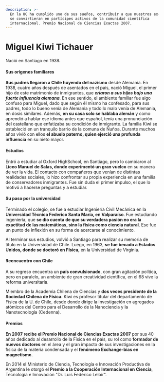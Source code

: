 ```yaml
---
description: >-
  En la UC ha cumplido uno de sus sueños, contribuir a que nuestros ex-alumnos
  se convirtieran en partícipes activos de la comunidad científica
  internacional. Premio Nacional de Ciencias Exactas 2007.
---
```


# Miguel Kiwi Tichauer

Nació en Santiago en 1938.

#### Sus orígenes familiares

**Sus padres llegaron a Chile huyendo del nazismo** desde Alemania. En 1938, cuatro años después de asentados en el país, nació Miguel, el primer hijo de este matrimonio de inmigrantes, que _**criaron a sus hijos bajo una fuerte influencia alemana**_. En ese sentido, el ambiente familiar fue algo confuso para Miguel, dado que según él mismo ha confesado, para sus padres, todo lo bueno venía de Alemania y todo lo malo venía de Alemania, en dosis similares. Además, **en su casa solo se hablaba alemán** y como aprendió a hablar ese idioma antes que español, tenía una pronunciación del castellano que enfatizaba su condición de inmigrante. La familia Kiwi se estableció en un tranquilo barrio de la comuna de Ñuñoa. Durante muchos años vivió con ellos **el abuelo paterno, quien ejerció una profunda influencia** en su nieto mayor.

#### Estudios

Entró a estudiar al Oxford HighSchool, en Santiago, pero lo cambiaron al **Liceo Manuel de Salas, donde experimentó un gran vuelco** en su manera de ver la vida. El contacto con compañeros que venían de distintas realidades sociales, lo hizo confrontar su propia experiencia en una familia de conservadores inmigrantes. Fue sin duda el primer impulso, el que lo motivó a hacerse preguntas y a estudiar.

#### Su paso por la universidad

Terminado el colegio, se fue a estudiar Ingeniería Civil Mecánica en la **Universidad Técnica Federico Santa María, en Valparaíso**. Fue estudiando ingeniería, que **se dio cuenta de que su verdadera pasión no era la exactitud de las matemáticas, sino la física como ciencia natural**. Ese fue un punto de inflexión en su forma de acercarse al conocimiento.

Al terminar sus estudios, volvió a Santiago para realizar su memoria de título en la Universidad de Chile. Luego, en 1963, **se fue becado a Estados Unidos, donde se doctoró en Física**, en la Universidad de Virginia.

#### Reencuentro con Chile

A su regreso encuentra un **país convulsionado**, con gran agitación política, pero en paralelo, un ambiente de gran creatividad científica, en el 68 vive la reforma universitaria.

Miembro de la Academia Chilena de Ciencias y **dos veces presidente de la Sociedad Chilena de Física**. Kiwi es profesor titular del departamento de Física de la U. de Chile, desde donde dirige la investigación en agregados atómicos del Centro para el Desarrollo de la Nanociencia y la Nanotecnología \(Cedenna\).

#### Premios

**En 2007 recibe el Premio Nacional de Ciencias Exactas 2007** por sus 40 años dedicado al desarrollo de la Física en el país, su rol como **formador de nuevos doctores** en el área y el gran impacto de sus investigaciones en la física de la materia condensada y el **fenómeno Exchange-bias en magnetismo**.

En 2014 el Ministerio de Ciencia, Tecnología e Innovación Productiva de Argentina le otorgó el **Premio a la Cooperación Internacional en Ciencia**, Tecnología e Innovación "Dr. Luis Federico Leloir".

